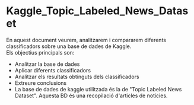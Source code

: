 # Kaggle_Topic_Labeled_News_Dataset
En aquest document veurem, analitzarem i compararem diferents classificadors sobre una base de dades de Kaggle.
<br>
Els objectius principals son:
<br>
* Analitzar la base de dades
* Aplicar diferents classificadors
* Analitzar els resultats obtinguts dels classificadors
* Extreure conclusions
* La base de dades de kaggle utilitzada és la de "Topic Labeled News Dataset". Aquesta BD és una recopilació d'articles de notícies.
